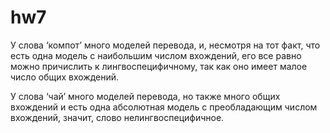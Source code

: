 # hw7  
У слова ‘компот’ много моделей перевода, и, несмотря на тот факт, что есть одна модель с наибольшим числом вхождений, его все равно можно причислить к лингвоспецифичному, так как оно имеет малое число общих вхождений.  

У слова ‘чай’ много моделей перевода, но также много общих вхождений и есть одна абсолютная модель с преобладающим числом вхождений, значит, слово нелингвоспецифичное.
